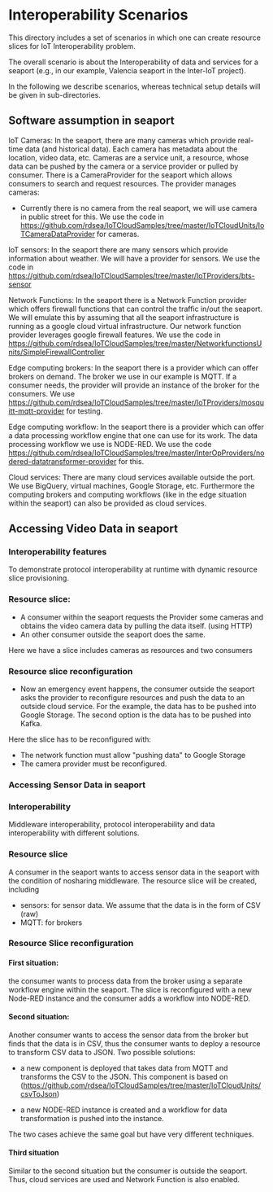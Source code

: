 # Interoperability Scenarios

This directory includes a set of scenarios in which one can
create resource slices for IoT Interoperability problem.

The overall scenario is about the Interoperability of data and services for a seaport (e.g., in our example, Valencia seaport in the Inter-IoT project).

In the following we describe scenarios, whereas technical setup details will be given in sub-directories.

## Software assumption in seaport


IoT Cameras: In the seaport, there are many cameras which provide real-time data (and historical data). Each camera has metadata about the location, video data, etc.
Cameras are a service unit, a resource, whose data can be pushed by the camera or a service provider or pulled by consumer.
There is a CameraProvider for the seaport which allows consumers to search and request resources. The provider manages cameras:

- Currently  there is no camera from the real seaport, we will use camera in public street for this.  We use the code in https://github.com/rdsea/IoTCloudSamples/tree/master/IoTCloudUnits/IoTCameraDataProvider for cameras.

IoT sensors: In the seaport there are many sensors which provide information about weather. We will have a provider for sensors. We use the code in https://github.com/rdsea/IoTCloudSamples/tree/master/IoTProviders/bts-sensor



Network Functions: In the seaport there is a Network Function provider which offers firewall functions that can control the traffic in/out the seaport. We will emulate this by assuming that all the seaport infrastructure is running as a google cloud virtual infrastructure. Our network function provider leverages google firewall features. We use the code in https://github.com/rdsea/IoTCloudSamples/tree/master/NetworkfunctionsUnits/SimpleFirewallController

Edge computing brokers: In the seaport there is a provider which can offer brokers on demand. The broker we use in our example is MQTT. If a consumer needs, the provider will provide an instance of the broker for the consumers. We use https://github.com/rdsea/IoTCloudSamples/tree/master/IoTProviders/mosquitt-mqtt-provider for testing.

Edge computing workflow: In the seaport there is a provider which can offer a data processing workflow engine that one can use for its work. The data processing workflow we use is NODE-RED. We use the code https://github.com/rdsea/IoTCloudSamples/tree/master/InterOpProviders/nodered-datatransformer-provider for this.

Cloud services: There are many cloud services available outside the port. We use BigQuery, virtual machines, Google Storage, etc. Furthermore the computing brokers and computing workflows (like in the edge situation within the seaport) can also be provided as cloud services.


## Accessing Video Data in seaport

### Interoperability features

To demonstrate protocol interoperability at runtime with dynamic resource slice provisioning.

### Resource slice:

- A consumer within the seaport requests the Provider some cameras and obtains the video camera data by pulling the data itself. (using HTTP)
- An other consumer outside the seaport does the same.

Here we have a slice includes cameras as resources and two consumers

### Resource slice reconfiguration

- Now an emergency event happens, the consumer outside the seaport asks the provider to reconfigure resources and push the data to an outside cloud service. For the example, the data has to be pushed into Google Storage. The second option is the data has to be pushed into Kafka.

Here the slice has to be reconfigured with:

- The network function must allow "pushing data" to Google Storage
- The camera provider must be reconfigured.


### Accessing Sensor Data in seaport

### Interoperability

Middleware interoperability, protocol interoperability and data interoperability with different solutions.

### Resource slice

A consumer in the seaport wants to access sensor data in the seaport with the condition of nosharing middleware. The resource slice will be created, including

- sensors: for sensor data. We assume that the data is in the form of CSV (raw)
- MQTT: for brokers

### Resource Slice reconfiguration

#### First situation:

the consumer wants to process data from the broker using a separate workflow engine within the seaport. The slice is reconfigured with a new Node-RED instance and the consumer adds a workflow into NODE-RED.

#### Second situation:
Another consumer wants to access the sensor data from the broker but finds that the data is in CSV, thus the consumer wants to deploy a resource to transform CSV data to JSON. Two possible solutions:

- a new component is deployed that takes data from MQTT and transforms the CSV to the JSON. This component is based on (https://github.com/rdsea/IoTCloudSamples/tree/master/IoTCloudUnits/csvToJson)

- a new NODE-RED instance is created and a workflow for data transformation is pushed into the instance.

The two cases achieve the same goal but have very different techniques.

#### Third situation

Similar to the second situation but the consumer is outside the seaport. Thus, cloud services are used and Network Function is also enabled.

